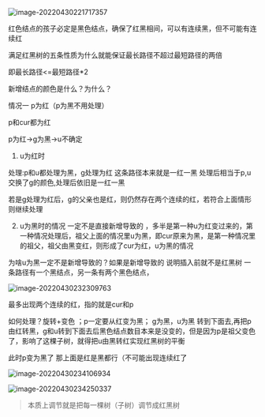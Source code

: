 ![image-20220430221717357](https://pic-1304888003.cos.ap-guangzhou.myqcloud.com/img/image-20220430221717357.png)

红色结点的孩子必定是黑色结点，确保了红黑相间，可以有连续黑，但不可能有连续红



满足红黑树的五条性质为什么就能保证最长路径不超过最短路径的两倍

即最长路径<=最短路径*2



新增结点的颜色是什么？为什么？



情况一 p为红（p为黑不用处理）

p和cur都为红

p为红->g为黑->u不确定

1. u为红时

处理:p和u都处理为黑，g处理为红  这条路径本来就是一红一黑 处理后相当于p,u交换了g的颜色,处理后依旧是一红一黑

若是g处理为红后，g的父亲也是红，则仍然存在两个连续的红，若符合上面情形则继续处理

2. u为黑时的情况  一定不是直接新增导致的 ，多半是第一种u为红变过来的，第一种情况处理后，祖父上面的情况里u为黑，即cur原来为黑，是第一种情况里的祖父，祖父由黑变红，则形成了cur为红，u为黑的情况

为啥u为黑一定不是新增导致的？如果是新增导致的 说明插入前就不是红黑树 一条路径有一个黑结点，另一条有两个黑色结点，

![image-20220430232309763](https://pic-1304888003.cos.ap-guangzhou.myqcloud.com/img/image-20220430232309763.png)

最多出现两个连续的红，指的就是cur和p

如何处理？旋转+变色 ；p一定要从红变为黑； g为黑，u为黑 转到下面去,再把p由红转黑，g和u转到下面去后黑色结点数目本来是没变的，但是因为p是祖父变色了，影响了这棵子树，就得把u由黑转红实现红黑树的平衡

此时p变为黑了 那上面是红是黑都行（不可能出现连续红了

![image-20220430234106934](https://pic-1304888003.cos.ap-guangzhou.myqcloud.com/img/image-20220430234106934.png)

![image-20220430234250337](https://pic-1304888003.cos.ap-guangzhou.myqcloud.com/img/image-20220430234250337.png)

> 本质上调节就是把每一棵树（子树）调节成红黑树















